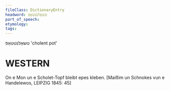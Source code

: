 ```yaml
---
fileClass: DictionaryEntry
headword: טשאָלנטטאָפּ
part_of_speech: 
etymology: 
tags: 
---
```

טשאָלנטטאָפּ
'cholent pot'

WESTERN
========

On e Mon un e Scholet-Topf bleibt epes kleben.
[Maißim un Schnokes vun e Handelewos, LEIPZIG 1845: 45]